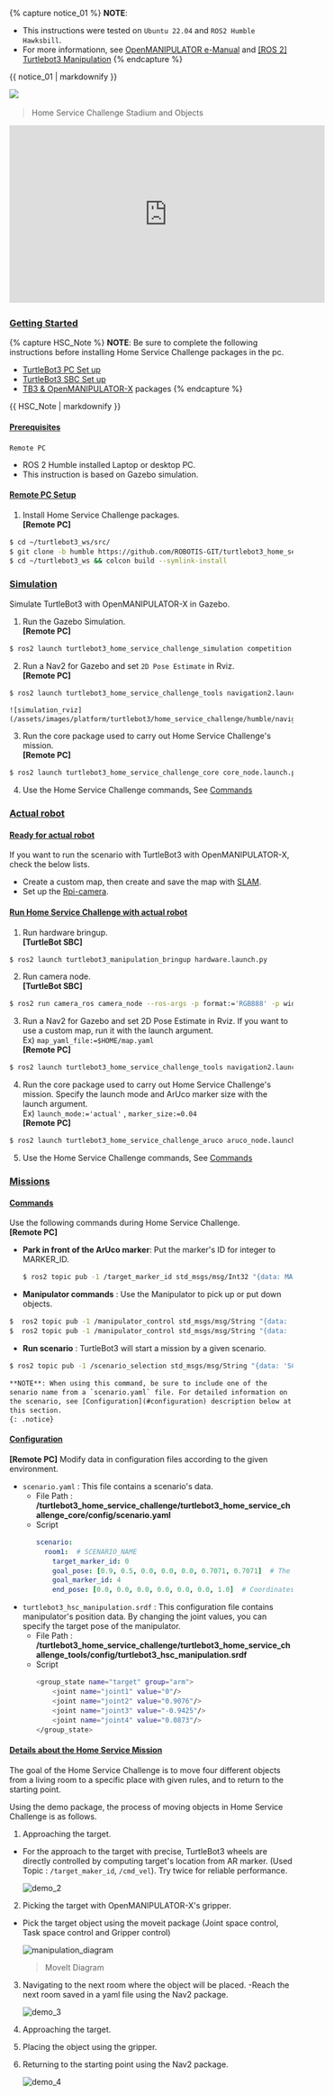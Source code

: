 
{% capture notice_01 %}
**NOTE**:

- This instructions were tested on `Ubuntu 22.04` and `ROS2 Humble Hawksbill`.
- For more informationn, see [OpenMANIPULATOR e-Manual](/docs/en/platform/openmanipulator/) and [[ROS 2] Turtlebot3 Manipulation](/docs/en/platform/turtlebot3/manipulation)
{% endcapture %}
<div class="notice">{{ notice_01 | markdownify }}</div>

![](/assets/images/platform/turtlebot3/home_service_challenge/kinetic/hsc_stadium_2.png)

> Home Service Challenge Stadium and Objects

<iframe width="560" height="315" src="https://www.youtube.com/embed/lnLHSz7mGIA" title="YouTube video player" frameborder="0" allow="accelerometer; autoplay; clipboard-write; encrypted-media; gyroscope; picture-in-picture" allowfullscreen></iframe>

### [Getting Started](#getting-started)

{% capture HSC_Note %}
**NOTE**: Be sure to complete the following instructions before installing Home Service Challenge packages in the pc.

- [TurtleBot3 PC Set up](/docs/en/platform/turtlebot3/quick-start/#pc-setup)
- [TurtleBot3 SBC Set up](/docs/en/platform/turtlebot3/sbc_setup/#sbc-setup)
- [TB3 & OpenMANIPULATOR-X](/docs/en/platform/turtlebot3/manipulation/#software-setup) packages
{% endcapture %}
<div class="notice">{{ HSC_Note | markdownify }}</div>

#### [Prerequisites](#Prerequisites)
`Remote PC`

- ROS 2 Humble installed Laptop or desktop PC.
- This instruction is based on Gazebo simulation.

#### [Remote PC Setup](#remote-pc-setup)

1. Install Home Service Challenge packages.  
**[Remote PC]**  
```bash
$ cd ~/turtlebot3_ws/src/
$ git clone -b humble https://github.com/ROBOTIS-GIT/turtlebot3_home_service_challenge.git
$ cd ~/turtlebot3_ws && colcon build --symlink-install
```

### [Simulation](#simulation)

Simulate TurtleBot3 with OpenMANIPULATOR-X in Gazebo.

1. Run the Gazebo Simulation.  
**[Remote PC]**
```bash
$ ros2 launch turtlebot3_home_service_challenge_simulation competition.launch.py
```

2. Run a Nav2 for Gazebo and set `2D Pose Estimate` in Rviz.  
**[Remote PC]**
```bash
$ ros2 launch turtlebot3_home_service_challenge_tools navigation2.launch.py
```

    ![simulation_rviz](/assets/images/platform/turtlebot3/home_service_challenge/humble/navigation2_rviz.png)

3. Run the core package used to carry out Home Service Challenge's mission.  
**[Remote PC]**
```bash
$ ros2 launch turtlebot3_home_service_challenge_core core_node.launch.py
```

4. Use the Home Service Challenge commands, See [Commands](#commands)

### [Actual robot](#actual-robot)

#### [Ready for actual robot](#ready-for-actual-robot)
If you want to run the scenario with TurtleBot3 with OpenMANIPULATOR-X, check the below lists.  
- Create a custom map, then create and save the map with [SLAM](/docs/en/platform/turtlebot3/manipulation/#slam).
- Set up the [Rpi-camera](/docs/en/platform/turtlebot3/sbc_setup/#rpi-camera).

#### [Run Home Service Challenge with actual robot](#run-home-service-challenge-with-actual-robot)
1. Run hardware bringup.  
**[TurtleBot SBC]**
```bash
$ ros2 launch turtlebot3_manipulation_bringup hardware.launch.py
```

2. Run camera node.  
**[TurtleBot SBC]**
```bash
$ ros2 run camera_ros camera_node --ros-args -p format:='RGB888' -p width:=320 -p height:=240
```

3. Run a Nav2 for Gazebo and set 2D Pose Estimate in Rviz. If you want to use a custom map, run it with the launch argument.  
Ex) `map_yaml_file:=$HOME/map.yaml`  
**[Remote PC]**
```bash
$ ros2 launch turtlebot3_home_service_challenge_tools navigation2.launch.py map_yaml_file:=$HOME/map.yaml
```

4. Run the core package used to carry out Home Service Challenge's mission. Specify the launch mode and ArUco marker size with the launch argument.  
Ex) `launch_mode:='actual'` , `marker_size:=0.04`  
**[Remote PC]**
```bash
$ ros2 launch turtlebot3_home_service_challenge_aruco aruco_node.launch.py launch_mode:='actual' marker_size:=0.04
```

5. Use the Home Service Challenge commands, See [Commands](#commands)

### [Missions](#missions)

#### [Commands](#commands)

Use the following commands during Home Service Challenge.  
**[Remote PC]**
- **Park in front of the ArUco marker**: Put the marker's ID for integer to MARKER_ID.
  ```bash
  $ ros2 topic pub -1 /target_marker_id std_msgs/msg/Int32 "{data: MARKER_ID}"
  ```

- **Manipulator commands** : Use the Manipulator to pick up or put down objects.
```bash
$  ros2 topic pub -1 /manipulator_control std_msgs/msg/String "{data: 'pick_target'}"
$  ros2 topic pub -1 /manipulator_control std_msgs/msg/String "{data: 'place_target'}"
```

- **Run scenario** : TurtleBot3 will start a mission by a given scenario.
```bash
$ ros2 topic pub -1 /scenario_selection std_msgs/msg/String "{data: 'SCENARIO_NAME'}"
```

    **NOTE**: When using this command, be sure to include one of the senario name from a `scenario.yaml` file. For detailed information on the scenario, see [Configuration](#configuration) description below at this section.
    {: .notice}


#### [Configuration](#configuration)

**[Remote PC]** Modify data in configuration files according to the given environment.

- `scenario.yaml` : This file contains a scenario's data.
  - File Path : **/turtlebot3_home_service_challenge/turtlebot3_home_service_challenge_core/config/scenario.yaml**
  - Script
    ```yaml
    scenario:
      room1:  # SCENARIO_NAME
        target_marker_id: 0
        goal_pose: [0.9, 0.5, 0.0, 0.0, 0.0, 0.7071, 0.7071]  # The coordinates and orientation of the room where the goal marker is located.
        goal_marker_id: 4
        end_pose: [0.0, 0.0, 0.0, 0.0, 0.0, 0.0, 1.0]  # Coordinates and orientation of the location to return to.
    ```
- `turtlebot3_hsc_manipulation.srdf` : This configuration file contains manipulator's position data. By changing the joint values, you can specify the target pose of the manipulator.
  - File Path : **/turtlebot3_home_service_challenge/turtlebot3_home_service_challenge_tools/config/turtlebot3_hsc_manipulation.srdf**
  - Script
    ```bash
    <group_state name="target" group="arm">
        <joint name="joint1" value="0"/>
        <joint name="joint2" value="0.9076"/>
        <joint name="joint3" value="-0.9425"/>
        <joint name="joint4" value="0.0873"/>
    </group_state>
    ```

#### [Details about the Home Service Mission](#details-about-the-home-service-mission)

The goal of the Home Service Challenge is to move four different objects from a living room to a specific place with given rules, and to return to the starting point.

Using the demo package, the process of moving objects in Home Service Challenge is as follows.

1. Approaching the target.
  - For the approach to the target with precise, TurtleBot3 wheels are directly controlled by computing target's location from AR marker. (Used Topic : `/target_maker_id`, `/cmd_vel`). Try twice for reliable performance.
    
    ![demo_2](/assets/images/platform/turtlebot3/home_service_challenge/noetic/demo_2.PNG)

2. Picking the target with OpenMANIPULATOR-X's gripper.
  - Pick the target object using the moveit package (Joint space control, Task space control and Gripper control)

    ![manipulation_diagram](/assets/images/platform/turtlebot3/home_service_challenge/kinetic/manipulation_diagram.png)
    > MoveIt Diagram

3. Navigating to the next room where the object will be placed.
   -Reach the next room saved in a yaml file using the Nav2 package.
    
    ![demo_3](/assets/images/platform/turtlebot3/home_service_challenge/noetic/demo_3.PNG)

4. Approaching the target.

5. Placing the object using the gripper.

6. Returning to the starting point using the Nav2 package.

   ![demo_4](/assets/images/platform/turtlebot3/home_service_challenge/noetic/demo_4.PNG)
